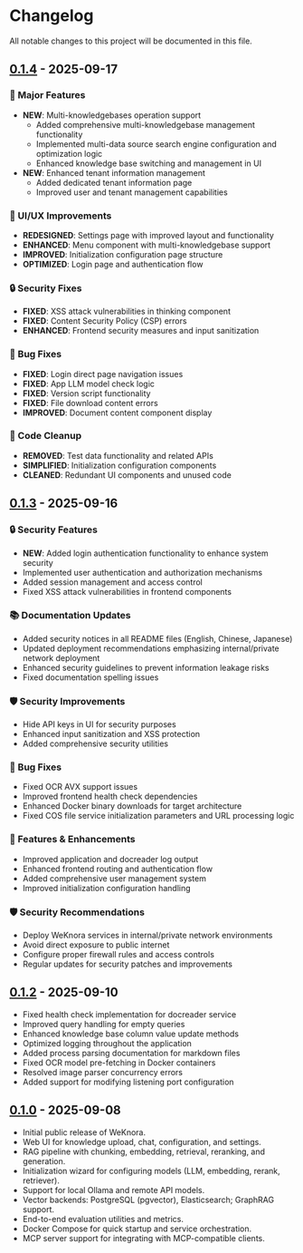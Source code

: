 # Changelog

All notable changes to this project will be documented in this file.

## [0.1.4] - 2025-09-17

### 🚀 Major Features
- **NEW**: Multi-knowledgebases operation support
  - Added comprehensive multi-knowledgebase management functionality
  - Implemented multi-data source search engine configuration and optimization logic
  - Enhanced knowledge base switching and management in UI
- **NEW**: Enhanced tenant information management
  - Added dedicated tenant information page
  - Improved user and tenant management capabilities

### 🎨 UI/UX Improvements
- **REDESIGNED**: Settings page with improved layout and functionality
- **ENHANCED**: Menu component with multi-knowledgebase support
- **IMPROVED**: Initialization configuration page structure
- **OPTIMIZED**: Login page and authentication flow

### 🔒 Security Fixes
- **FIXED**: XSS attack vulnerabilities in thinking component
- **FIXED**: Content Security Policy (CSP) errors
- **ENHANCED**: Frontend security measures and input sanitization

### 🐛 Bug Fixes
- **FIXED**: Login direct page navigation issues
- **FIXED**: App LLM model check logic
- **FIXED**: Version script functionality
- **FIXED**: File download content errors
- **IMPROVED**: Document content component display

### 🧹 Code Cleanup
- **REMOVED**: Test data functionality and related APIs
- **SIMPLIFIED**: Initialization configuration components
- **CLEANED**: Redundant UI components and unused code


## [0.1.3] - 2025-09-16

### 🔒 Security Features
- **NEW**: Added login authentication functionality to enhance system security
- Implemented user authentication and authorization mechanisms
- Added session management and access control
- Fixed XSS attack vulnerabilities in frontend components

### 📚 Documentation Updates
- Added security notices in all README files (English, Chinese, Japanese)
- Updated deployment recommendations emphasizing internal/private network deployment
- Enhanced security guidelines to prevent information leakage risks
- Fixed documentation spelling issues

### 🛡️ Security Improvements
- Hide API keys in UI for security purposes
- Enhanced input sanitization and XSS protection
- Added comprehensive security utilities

### 🐛 Bug Fixes
- Fixed OCR AVX support issues
- Improved frontend health check dependencies
- Enhanced Docker binary downloads for target architecture
- Fixed COS file service initialization parameters and URL processing logic

### 🚀 Features & Enhancements
- Improved application and docreader log output
- Enhanced frontend routing and authentication flow
- Added comprehensive user management system
- Improved initialization configuration handling

### 🛡️ Security Recommendations
- Deploy WeKnora services in internal/private network environments
- Avoid direct exposure to public internet
- Configure proper firewall rules and access controls
- Regular updates for security patches and improvements

## [0.1.2] - 2025-09-10

- Fixed health check implementation for docreader service
- Improved query handling for empty queries
- Enhanced knowledge base column value update methods
- Optimized logging throughout the application
- Added process parsing documentation for markdown files
- Fixed OCR model pre-fetching in Docker containers
- Resolved image parser concurrency errors
- Added support for modifying listening port configuration

## [0.1.0] - 2025-09-08

- Initial public release of WeKnora.
- Web UI for knowledge upload, chat, configuration, and settings.
- RAG pipeline with chunking, embedding, retrieval, reranking, and generation.
- Initialization wizard for configuring models (LLM, embedding, rerank, retriever).
- Support for local Ollama and remote API models.
- Vector backends: PostgreSQL (pgvector), Elasticsearch; GraphRAG support.
- End-to-end evaluation utilities and metrics.
- Docker Compose for quick startup and service orchestration.
- MCP server support for integrating with MCP-compatible clients.

[0.1.4]: https://github.com/Tencent/WeKnora/tree/v0.1.4
[0.1.3]: https://github.com/Tencent/WeKnora/tree/v0.1.3
[0.1.2]: https://github.com/Tencent/WeKnora/tree/v0.1.2
[0.1.0]: https://github.com/Tencent/WeKnora/tree/v0.1.0
